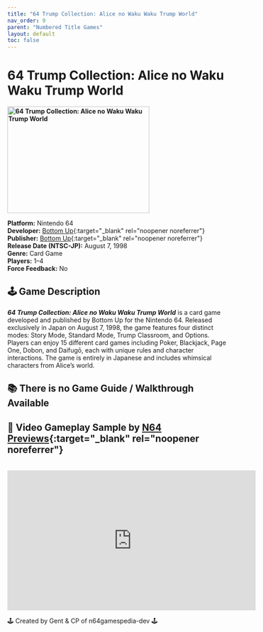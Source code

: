 ```yaml
---
title: "64 Trump Collection: Alice no Waku Waku Trump World"
nav_order: 9
parent: "Numbered Title Games"
layout: default
toc: false
---
```


# 64 Trump Collection: Alice no Waku Waku Trump World
<b>
<img src="https://images.launchbox-app.com//56b331a8-343d-4fdf-a1c1-30b68717068a.png" alt="64 Trump Collection: Alice no Waku Waku Trump World" width="320" height="240" />
</b>

**Platform:** Nintendo 64  
**Developer:** [Bottom Up](https://en.wikipedia.org/w/index.php?title=Bottom_Up_(company)&action=edit&redlink=1){:target="_blank" rel="noopener noreferrer"}  
**Publisher:** [Bottom Up](https://en.wikipedia.org/w/index.php?title=Bottom_Up_(company)&action=edit&redlink=1){:target="_blank" rel="noopener noreferrer"}  
**Release Date (NTSC-JP):** August 7, 1998  
**Genre:** Card Game  
**Players:** 1–4  
**Force Feedback:** No

## 🕹️ Game Description  
<em><strong>64 Trump Collection: Alice no Waku Waku Trump World</strong></em> is a card game developed and published by Bottom Up for the Nintendo 64. Released exclusively in Japan on August 7, 1998, the game features four distinct modes: Story Mode, Standard Mode, Trump Classroom, and Options. Players can enjoy 15 different card games including Poker, Blackjack, Page One, Dobon, and Daifugō, each with unique rules and character interactions. The game is entirely in Japanese and includes whimsical characters from Alice’s world.

## 📚 There is no Game Guide / Walkthrough Available  

## 🎥 Video Gameplay Sample by [N64 Previews](https://www.youtube.com/channel/UCBMuzqWDTcvPeEHaFYgfavQ){:target="_blank" rel="noopener noreferrer"}

<br />

<iframe width="560" height="315" src="https://www.youtube.com/embed/YeCUBjWT53I?start=7" title="64 Trump Collection: Alice no Waku Waku Trump World – Gameplay Sample" frameborder="0" allowfullscreen></iframe>

🕹️ Created by Gent & CP of n64gamespedia-dev 🕹️

<!-- Vault Format: n64gamespedia-dev -->
<!-- Protocol Source: _vault-specs/format-protocol.md -->
